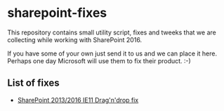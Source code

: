 # sharepoint-fixes

This repository contains small utility script, fixes and tweeks that we are collecting while working with SharePoint 2016. 

If you have some of your own just send it to us and we can place it here. Perhaps one day Microsoft will use them to fix their product. :-)

## List of fixes

- [SharePoint 2013/2016 IE11 Drag'n'drop fix](SharePoint%202013-2016%20IE11%20Fix)
